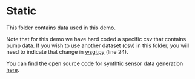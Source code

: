 # Static

This folder contains data used in this demo. 

Note that for this demo we have hard coded a specific csv that contains pump data. If you wish to use another dataset (csv) in this folder, you will need to indicate that change in [wsgi.py](../wsgi.py) (line 24).

You can find the open source code for synthtic sensor data generation [here](https://github.com/Enterprise-Neurosystem/edge-synthetic-data-generator). 
